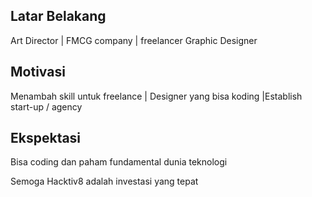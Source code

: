 [//]: # (Ceritakan sedikit tentang latar belakangmu seperti pendidikan terakhir atau pekerjaan sebelumnya)
## Latar Belakang
Art Director | FMCG company | freelancer Graphic Designer

[//]: # (Motivasi apa yang mendorongmu untuk ikut program coding bootcamp di Hacktiv8?)
## Motivasi
Menambah skill untuk freelance | Designer yang bisa koding |Establish start-up / agency

[//]: # (Beri tahu kami, apa yang ingin kamu dapatkan di Hacktiv8 dan apa yang ingin kamu capai setelah lulus dari sini?)
## Ekspektasi
Bisa coding dan paham fundamental dunia teknologi

[//]: # (Apakah ada hal lain yang ingin disampaikan? Bila ada, kamu bebas untuk menuliskannya)
Semoga Hacktiv8 adalah investasi yang tepat